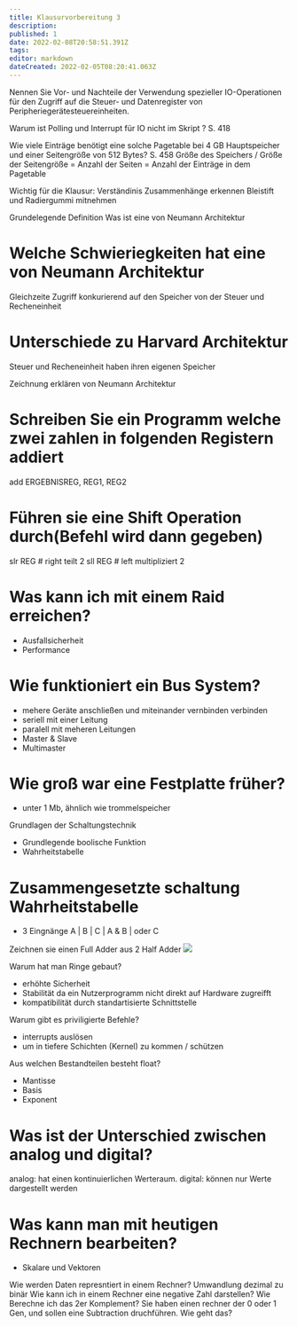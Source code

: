 ```yaml
---
title: Klausurvorbereitung 3
description: 
published: 1
date: 2022-02-08T20:58:51.391Z
tags: 
editor: markdown
dateCreated: 2022-02-05T08:20:41.063Z
---
```


Nennen Sie Vor- und Nachteile der Verwendung spezieller IO-Operationen für den 
Zugriff auf die Steuer- und Datenregister von Peripheriegerätesteuereinheiten.

Warum ist Polling und Interrupt für IO nicht im Skript ? S. 418

Wie viele Einträge benötigt eine solche Pagetable bei 4 GB Hauptspeicher und einer Seitengröße von 512 Bytes? S. 458
Größe des Speichers / Größe der Seitengröße = Anzahl der Seiten = Anzahl der Einträge in dem Pagetable

Wichtig für die Klausur:
Verständinis
Zusammenhänge erkennen
Bleistift und Radiergummi mitnehmen

Grundelegende Definition
Was ist eine von Neumann Architektur
# Welche Schwieriegkeiten hat eine von Neumann Architektur
Gleichzeite Zugriff konkurierend auf den Speicher von der Steuer und Recheneinheit

# Unterschiede zu Harvard Architektur
Steuer und Recheneinheit haben ihren eigenen Speicher

Zeichnung erklären von Neumann Architektur

# Schreiben Sie ein Programm welche zwei zahlen in folgenden Registern addiert
add ERGEBNISREG, REG1, REG2

# Führen sie eine Shift Operation durch(Befehl wird dann gegeben)
slr REG # right teilt 2
sll REG # left multipliziert 2

# Was kann ich mit einem Raid erreichen?
- Ausfallsicherheit
- Performance 

# Wie funktioniert ein Bus System?
- mehere Geräte anschließen und miteinander vernbinden verbinden
- seriell mit einer Leitung
- paralell mit meheren Leitungen
- Master & Slave
- Multimaster


# Wie groß war eine Festplatte früher? 
- unter 1 Mb, ähnlich wie trommelspeicher

Grundlagen der Schaltungstechnik
- Grundlegende boolische Funktion 
- Wahrheitstabelle
# Zusammengesetzte schaltung Wahrheitstabelle 
- 3 Eingnänge A | B | C | A & B | oder C

Zeichnen sie einen Full Adder aus 2 Half Adder
<img src="https://circuitverse.org/uploads/project/image_preview/157672/preview_2020-09-10_16_56_39_UTC.jpeg">

Warum hat man Ringe gebaut?
- erhöhte Sicherheit
- Stabilität da ein Nutzerprogramm nicht direkt auf Hardware zugreifft
- kompatibilität durch standartisierte Schnittstelle

Warum gibt es priviligierte Befehle?
- interrupts auslösen
- um in tiefere Schichten (Kernel) zu kommen / schützen

Aus welchen Bestandteilen besteht float?
- Mantisse
- Basis
- Exponent

# Was ist der Unterschied zwischen analog und digital?
analog: hat einen kontinuierlichen Werteraum.
digital: können nur Werte dargestellt werden

# Was kann man mit heutigen Rechnern bearbeiten?
- Skalare und Vektoren

Wie werden Daten represntiert in einem Rechner?
Umwandlung dezimal zu binär
Wie kann ich in einem Rechner eine negative Zahl darstellen?
Wie Berechne ich das 2er Komplement?
Sie haben einen rechner der 0 oder 1 Gen, und sollen eine Subtraction druchführen. Wie geht das?
